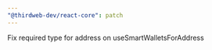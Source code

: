 ```yaml
---
"@thirdweb-dev/react-core": patch
---
```


Fix required type for address on useSmartWalletsForAddress

